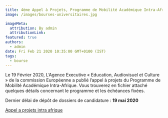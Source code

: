 ```yaml
---
title: 4ème Appel à Projets, Programme de Mobilité Académique Intra-Afrique
image: /images/bourses-universitaires.jpg

imageMeta:
  attribution: By admin
  attributionLink:
featured: true
authors:
  - admin
date: Fri Feb 21 2020 10:35:00 GMT+0100 (IST)
tags:
  - bourse
---
```

Le 19 Février 2020, L’Agence Executive « Education, Audiovisuel et Culture » de la commission Européenne a publié l’appel à projets du Programme de Mobilité Académique Intra-Afrique. Vous trouverez en fichier attaché quelques détails concernant le programme et les échéances fixées.

Dernier délai de dépôt de dossiers de candidature : **19 mai 2020**

[Appel a projets intra afrique](/docs/appel_a_projets_intra_afrique.docx)
